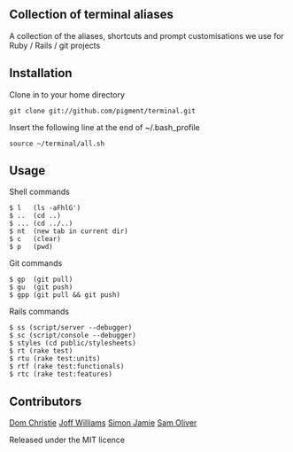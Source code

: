 Collection of terminal aliases
------------------------------

A collection of the aliases, shortcuts and prompt customisations we use for Ruby / Rails / git projects

Installation
------------

Clone in to your home directory
    
    git clone git://github.com/pigment/terminal.git

Insert the following line at the end of ~/.bash_profile
    
    source ~/terminal/all.sh

Usage
-----

Shell commands

    $ l   (ls -aFhlG')
    $ ..  (cd ..)
    $ ... (cd ../..)
    $ nt  (new tab in current dir)
    $ c   (clear)
    $ p   (pwd)
    
Git commands

    $ gp  (git pull)
    $ gu  (git push)
    $ gpp (git pull && git push)
    
Rails commands

    $ ss (script/server --debugger)
    $ sc (script/console --debugger)
    $ styles (cd public/stylesheets)
    $ rt (rake test)
    $ rtu (rake test:units)
    $ rtf (rake test:functionals)
    $ rtc (rake test:features)

Contributors
------------

[Dom Christie](http://github.com/bonanza9)
[Joff Williams](http://github.com/joffw)
[Simon Jamie](http://github.com/fingermouse)
[Sam Oliver](http://github.com/samoli)

Released under the MIT licence
    
